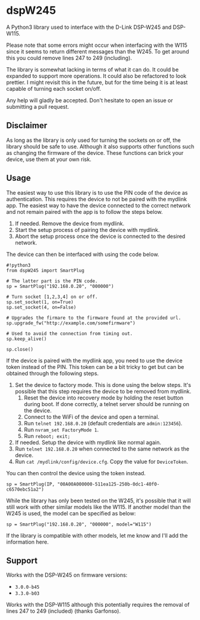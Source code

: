 # dspW245

A Python3 library used to interface with the D-Link DSP-W245 and DSP-W115.

Please note that some errors might occur when interfacing with the W115 since 
it seems to return different messages than the W245. To get around this you could
remove lines 247 to 249 (including).

The library is somewhat lacking in terms of what it can do. It could be
expanded to support more operations. It could also be refactored to look
prettier. I might revisit this in the future, but for the time being it is
at least capable of turning each socket on/off.

Any help will gladly be accepted. Don't hesitate to open an issue or submitting
a pull request.

## Disclaimer

As long as the library is only used for turning the sockets on or off, the
library should be safe to use. Although it also supports other functions such
as changing the firmware of the device. These functions can brick your device,
use them at your own risk.

## Usage

The easiest way to use this library is to use the PIN code of the device as
authentication. This requires the device to not be paired with the mydlink app.
The easiest way to have the device connected to the correct network and not
remain paired with the app is to follow the steps below.

1. If needed. Remove the device from mydlink.
2. Start the setup process of pairing the device with mydlink.
3. Abort the setup process once the device is connected to the desired network.

The device can then be interfaced with using the code below.

```
#!python3
from dspW245 import SmartPlug

# The latter part is the PIN code.
sp = SmartPlug("192.168.0.20", "000000")

# Turn socket [1,2,3,4] on or off.
sp.set_socket(1, on=True)
sp.set_socket(4, on=False)

# Upgrades the firmare to the firmware found at the provided url.
sp.upgrade_fw("http://example.com/somefirmware")

# Used to avoid the connection from timing out.
sp.keep_alive()

sp.close()
```

If the device is paired with the mydlink app, you need to use the device token
instead of the PIN. This token can be a bit tricky to get but can be obtained
through the following steps.

1. Set the device to factory mode. This is done using the below steps. It's
possible that this step requires the device to be removed from mydlink.
    1. Reset the device into recovery mode by holding the reset button during
  boot. If done correctly, a telnet server should be running on the device.
    2. Connect to the WiFi of the device and open a terminal.
    3. Run `telnet 192.168.0.20` (default credentials are `admin:123456`).
    4. Run `nvram_set FactoryMode 1`.
    5. Run `reboot; exit;`
2. If needed. Setup the device with mydlink like normal again.
3. Run `telnet 192.168.0.20` when connected to the same network as the device.
4. Run `cat /mydlink/config/device.cfg`. Copy the value for `DeviceToken`.

You can then control the device using the token instead.

```
sp = SmartPlug(IP, "00A00A000000-511ea125-250b-0dc1-40f0-c6570ebc51a2")
```

While the library has only been tested on the W245, it's possible that it will
still work with other similar models like the W115. If another model than the
W245 is used, the model can be specified as below:

```
sp = SmartPlug("192.168.0.20", "000000", model="W115")
```

If the library is compatible with other models, let me know and I'll add the
information here.

## Support

Works with the DSP-W245 on firmware versions:

* `3.0.0-b45`
* `3.3.0-b03`

Works with the DSP-W115 although this potentially requires the removal of lines 247 to 249 (included) (thanks Garfonso).
